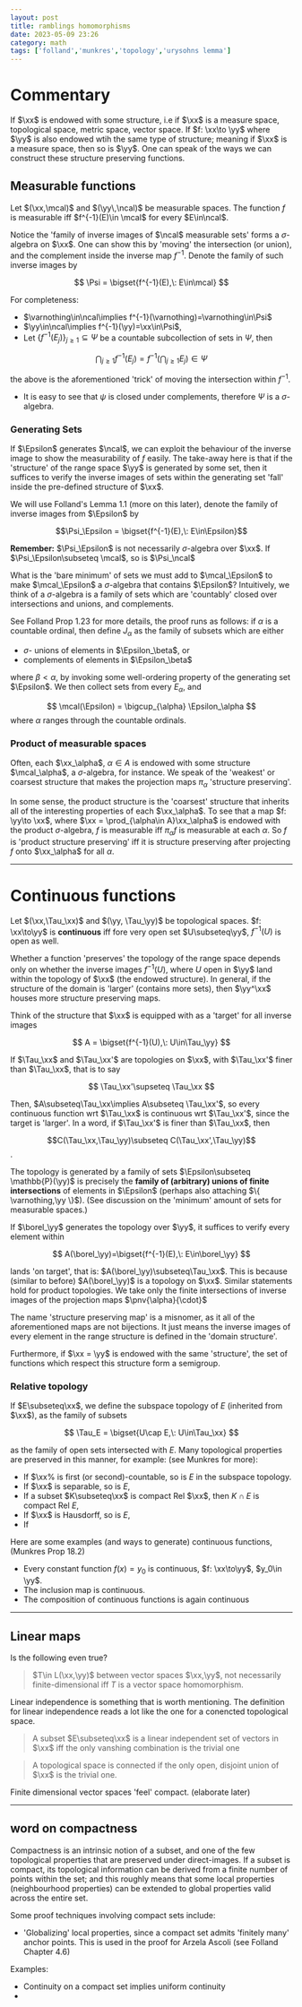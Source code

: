 ```yaml
---
layout: post
title: ramblings homomorphisms
date: 2023-05-09 23:26
category: math
tags: ['folland','munkres','topology','urysohns lemma']
---
```

# Commentary
If $\xx$ is endowed with some structure, i.e if $\xx$ is a measure space, topological space, metric space, vector space. If $f: \xx\to \yy$ where $\yy$ is also endowed wtih the same type of structure; meaning if $\xx$ is a measure space, then so is $\yy$. One can speak of the ways we can construct these structure preserving functions.

## Measurable functions
Let $(\xx,\mcal)$ and $(\yy\,\ncal)$ be measurable spaces. The function $f$ is measurable iff $f^{-1}(E)\in \mcal$ for every $E\in\ncal$.

Notice the 'family of inverse images of $\ncal$ measurable sets' forms a $\sigma$-algebra on $\xx$. One can show this by 'moving' the intersection (or union), and the complement inside the inverse map $f^{-1}$. Denote the family of such inverse images by 

$$
\Psi = \bigset{f^{-1}(E),\: E\in\mcal}
$$

For completeness:
- $\varnothing\in\ncal\implies f^{-1}(\varnothing)=\varnothing\in\Psi$
- $\yy\in\ncal\implies f^{-1}(\yy)=\xx\in\Psi$,
- Let $\{f^{-1}(E_j)\}_{j\geq 1}\subseteq\Psi$ be a countable subcollection of sets in $\Psi$, then

$$
\bigcap_{j\geq 1} f^{-1}(E_j) = f^{-1}\biggl(\bigcap_{j\geq 1}E_j\biggr)\in\Psi
$$

the above is the aforementioned 'trick' of moving the intersection within $f^{-1}$.

- It is easy to see that $\psi$ is closed under complements, therefore $\Psi$ is a $\sigma$-algebra.

### Generating Sets
If $\Epsilon$ generates $\ncal$, we can exploit the behaviour of the inverse image to show the measurability of $f$ easily. The take-away here is that if the 'structure' of the range space $\yy$ is generated by some set, then it suffices to verify the inverse images of sets within the generating set 'fall' inside the pre-defined structure of $\xx$.



We will use Folland's Lemma 1.1 (more on this later), denote the family of inverse images from $\Epsilon$ by 

$$\Psi_\Epsilon = \bigset{f^{-1}(E),\: E\in\Epsilon}$$



**Remember:** $\Psi_\Epsilon$ is not necessarily $\sigma$-algebra over $\xx$. If $\Psi_\Epsilon\subseteq \mcal$, so is $\Psi_\ncal$

What is the 'bare minimum' of sets we must add to $\mcal_\Epsilon$ to make $\mcal_\Epsilon$ a $\sigma$-algebra that contains $\Epsilon$? Intuitively, we think of a $\sigma$-algebra is a family of sets which are 'countably' closed over intersections and unions, and complements.

See Folland Prop 1.23 for more details, the proof runs as follows: if $\alpha$ is a countable ordinal, then define $J_\alpha$ as the family of subsets which are either
- $\sigma$- unions of elements in $\Epsilon_\beta$, or
- complements of elements in $\Epsilon_\beta$

where $\beta < \alpha$, by invoking some well-ordering property of the generating set $\Epsilon$.  We then collect sets from every $E_\alpha$, and

$$
\mcal(\Epsilon) = \bigcup_{\alpha} \Epsilon_\alpha
$$
where $\alpha$ ranges through the countable ordinals.



### Product of measurable spaces
Often, each $\xx_\alpha$, $\alpha\in A$ is endowed with some structure $\mcal_\alpha$, a $\sigma$-algebra, for instance. We speak of the 'weakest' or coarsest structure that makes the projection maps $\pi_\alpha$ 'structure preserving'.

In some sense, the product structure is the 'coarsest' structure that inherits all of the interesting properties of each $\xx_\alpha$. To see that a map $f: \yy\to \xx$, where $\xx = \prod_{\alpha\in A}\xx_\alpha$ is endowed with the product $\sigma$-algebra, $f$ is measurable iff $\pi_\alpha f$ is measurable at each $\alpha$. So $f$ is 'product structure preserving' iff it is structure preserving after projecting $f$ onto $\xx_\alpha$ for all $\alpha$.

--- 

# Continuous functions
Let $(\xx,\Tau_\xx)$ and $(\yy, \Tau_\yy)$ be topological spaces. $f: \xx\to\yy$ is **continuous** iff fore very open set $U\subseteq\yy$, $f^{-1}(U)$ is open as well.

Whether a function 'preserves' the topology of the range space depends only on whether the inverse images $f^{-1}(U)$, where $U$ open in $\yy$ land within the topology of $\xx$ (the endowed structure). In general, if the structure of the domain is 'larger' (contains more sets), then $\yy^\xx$ houses more structure preserving maps.

Think of the structure that $\xx$ is equipped with as a 'target' for all inverse images

$$
A = \bigset{f^{-1}(U),\: U\in\Tau_\yy}
$$

If $\Tau_\xx$ and $\Tau_\xx'$ are topologies on $\xx$, with $\Tau_\xx'$ finer than $\Tau_\xx$, that is to say

$$
\Tau_\xx'\supseteq \Tau_\xx
$$

Then, $A\subseteq\Tau_\xx\implies A\subseteq \Tau_\xx'$, so every continuous function wrt $\Tau_\xx$ is continuous wrt $\Tau_\xx'$, since the target is 'larger'. In a word, if $\Tau_\xx'$ is finer than $\Tau_\xx$, then 

$$C(\Tau_\xx,\Tau_\yy)\subseteq C(\Tau_\xx',\Tau_\yy)$$.

The topology is generated by a family of sets $\Epsilon\subseteq \mathbb{P}(\yy)$ is precisely the **family of (arbitrary) unions of finite intersections** of elements in $\Epsilon$ (perhaps also attaching $\{ \varnothing,\yy \}$). (See discussion on the 'minimum' amount of sets for measurable spaces.)

If $\borel_\yy$ generates the topology over $\yy$, it suffices to verify every element within

$$
    A(\borel_\yy)=\bigset{f^{-1}(E),\: E\in\borel_\yy}
$$

lands 'on target', that is: $A(\borel_\yy)\subseteq\Tau_\xx$. This is because (similar to before) $A(\borel_\yy)$ is a topology on $\xx$. Similar statements hold for product topologies. We take only the finite intersections of inverse images of the projection maps $\pnv{\alpha}{\cdot}$

The name 'structure preserving map' is a misnomer, as it all of the aforementioned maps are not bijections. It just means the inverse images of every element in the range structure is defined in the 'domain structure'.

Furthermore, if $\xx = \yy$ is endowed with the same 'structure', the set of  functions which respect this structure form a semigroup. 

### Relative topology
If $E\subseteq\xx$, we define the subspace topology of $E$ (inherited from $\xx$), as the family of subsets

$$
\Tau_E = \bigset{U\cap E,\: U\in\Tau_\xx}
$$

as the family of open sets intersected with $E$. Many topological properties are preserved in this manner, for example: (see Munkres for more):
- If $\xx% is first (or second)-countable, so is $E$ in the subspace topology.
- If $\xx$ is separable, so is $E$,
- If a subset $K\subseteq\xx$ is compact Rel $\xx$, then $K\cap E$ is compact Rel $E$,
- If $\xx$ is Hausdorff, so is $E$,
- If 

Here are some examples (and ways to generate) continuous functions, (Munkres Prop 18.2)
- Every constant function $f(x)=y_0$ is continuous, $f: \xx\to\yy$, $y_0\in \yy$.
- The inclusion map is continuous.
- The composition of continuous functions is again continuous

---
## Linear maps
Is the following even true?

> $T\in L(\xx,\yy)$ between vector spaces $\xx,\yy$, not necessarily finite-dimensional iff $T$ is a vector space homomorphism.

Linear independence is something that is worth mentioning. The definition for linear independence reads a lot like the one for a conencted topological space.

> A subset $E\subseteq\xx$ is a linear independent set of vectors in $\xx$ iff the only vanshing combination is the trivial one

> A topological space is connected if the only open, disjoint union of $\xx$ is the trivial one. 

Finite dimensional vector spaces 'feel' compact. (elaborate later)


---

## word on compactness
Compactness is an intrinsic notion of a subset, and one of the few topological properties that are preserved under direct-images. If a subset is compact, its topological information can be derived from a finite number of points within the set; and this roughly means that some local properties (neighbourhood properties) can be extended to global properties valid across the entire set.

Some proof techniques involving compact sets include:
- 'Globalizing' local properties, since a compact set admits 'finitely many' anchor points. This is used in the proof for Arzela Ascoli (see Folland Chapter 4.6)

Examples:
- Continuity on a compact set implies uniform continuity
- 
